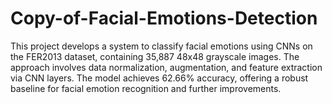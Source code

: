 # Copy-of-Facial-Emotions-Detection
This project develops a system to classify facial emotions using CNNs on the FER2013 dataset, containing 35,887 48x48 grayscale images. The approach involves data normalization, augmentation, and feature extraction via CNN layers. The model achieves 62.66% accuracy, offering a robust baseline for facial emotion recognition and further improvements.
